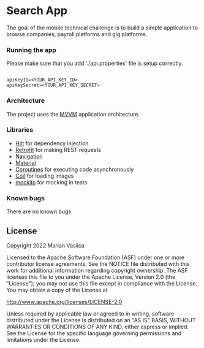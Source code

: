 # Search App

The goal of the mobile technical challenge is to build a simple application to browse companies,
payroll platforms and gig platforms. 

### Running the app
Please make sure that you add './api.properties' file is setup correctly. 
```

apiKeyID=<YOUR_API_KEY_ID>
apiKeySecret=<YOUR_API_KEY_SECRET>

```

### Architecture
The project uses the [MVVM][mvvm] application architecture. 

[mvvm]: https://developer.android.com/jetpack/guide
### Libraries
* [Hilt][hilt] for dependency injection
* [Retrofit][retrofit] for making REST requests
* [Navigation][navigation]
* [Material][material]
* [Coroutines][coroutines] for executing code asynchronously
* [Coil][coil] for loading images
* [mockito][mockito] for mocking in tests

[hilt]: https://developer.android.com/training/dependency-injection/hilt-android
[retrofit]: https://github.com/square/retrofit
[navigation]: https://developer.android.com/guide/navigation
[material]: https://github.com/material-components/material-components-android
[coroutines]: https://developer.android.com/kotlin/coroutines
[coil]: https://github.com/coil-kt/coil
[mockito]: http://site.mockito.org

### Known bugs
There are no known bugs

License
--------
Copyright 2022 Marian Vasilca

Licensed to the Apache Software Foundation (ASF) under one or more contributor
license agreements.  See the NOTICE file distributed with this work for
additional information regarding copyright ownership.  The ASF licenses this
file to you under the Apache License, Version 2.0 (the "License"); you may not
use this file except in compliance with the License.  You may obtain a copy of
the License at

http://www.apache.org/licenses/LICENSE-2.0

Unless required by applicable law or agreed to in writing, software
distributed under the License is distributed on an "AS IS" BASIS, WITHOUT
WARRANTIES OR CONDITIONS OF ANY KIND, either express or implied.  See the
License for the specific language governing permissions and limitations under
the License.